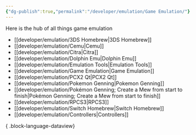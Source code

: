 ```yaml
---
{"dg-publish":true,"permalink":"/developer/emulation/Game Emulation/"}
---
```


Here is the hub of all things game emulation

- [[developer/emulation/3DS Homebrew\|3DS Homebrew]]
- [[developer/emulation/Cemu\|Cemu]]
- [[developer/emulation/Citra\|Citra]]
- [[developer/emulation/Dolphin Emu\|Dolphin Emu]]
- [[developer/emulation/Emulation Tools\|Emulation Tools]]
- [[developer/emulation/Game Emulation\|Game Emulation]]
- [[developer/emulation/PCX2 Qt\|PCX2 Qt]]
- [[developer/emulation/Pokemon Genning\|Pokemon Genning]]
- [[developer/emulation/Pokémon Genning; Create a Mew from start to finish\|Pokémon Genning; Create a Mew from start to finish]]
- [[developer/emulation/RPCS3\|RPCS3]]
- [[developer/emulation/Switch Homebrew\|Switch Homebrew]]
- [[developer/emulation/Controllers\|Controllers]]

{ .block-language-dataview}